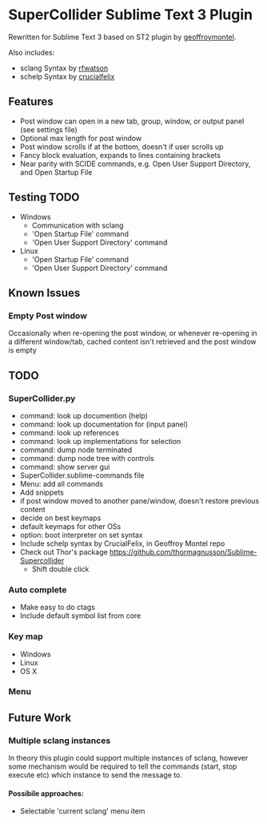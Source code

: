 # SuperCollider Sublime Text 3 Plugin

Rewritten for Sublime Text 3 based on ST2 plugin by [geoffroymontel](https://github.com/geoffroymontel/supercollider-package-for-sublime-text).

Also includes:
- sclang Syntax by [rfwatson](https://github.com/rfwatson/supercollider-tmbundle)
- schelp Syntax by [crucialfelix](https://github.com/crucialfelix)

## Features

- Post window can open in a new tab, group, window, or output panel (see settings file)
- Optional max length for post window
- Post window scrolls if at the bottom, doesn't if user scrolls up
- Fancy block evaluation, expands to lines containing brackets
- Near parity with SCIDE commands, e.g. Open User Support Directory, and Open Startup File

## Testing TODO

- Windows
    - Communication with sclang
    - 'Open Startup File' command
    - 'Open User Support Directory' command
- Linux
    - 'Open Startup File' command
    - 'Open User Support Directory' command

## Known Issues

### Empty Post window

Occasionally when re-opening the post window, or whenever re-opening in a different window/tab, cached content isn't retrieved and the post window is empty

## TODO

### SuperCollider.py

- command: look up documention (help)
- command: look up documentation for (input panel)
- command: look up references
- command: look up implementations for selection
- command: dump node terminated
- command: dump node tree with controls
- command: show server gui
- SuperCollider.sublime-commands file
- Menu: add all commands
- Add snippets
- if post window moved to another pane/window, doesn't restore previous content
- decide on best keymaps
- default keymaps for other OSs
- option: boot interpreter on set syntax
- Include schelp syntax by CrucialFelix, in Geoffroy Montel repo
- Check out Thor's package https://github.com/thormagnusson/Sublime-Supercollider
    - Shift double click


### Auto complete

- Make easy to do ctags
- Include default symbol list from core

### Key map

- Windows
- Linux
- OS X

### Menu

## Future Work

### Multiple sclang instances

In theory this plugin could support multiple instances of sclang, however some mechanism would be required to tell the commands (start, stop execute etc) which instance to send the message to.

#### Possibile approaches:

- Selectable 'current sclang' menu item
